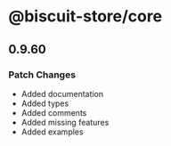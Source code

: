 # @biscuit-store/core

## 0.9.60
### Patch Changes

- Added documentation
- Added types
- Added comments
- Added missing features
- Added examples

